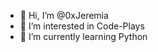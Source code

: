 - 👋 Hi, I’m @0xJeremia
- 👀 I’m interested in Code-Plays
- 🌱 I’m currently learning Python

<!---
0xJeremia/0xJeremia is a ✨ special ✨ repository because its `README.md` (this file) appears on your GitHub profile.
You can click the Preview link to take a look at your changes.
--->
